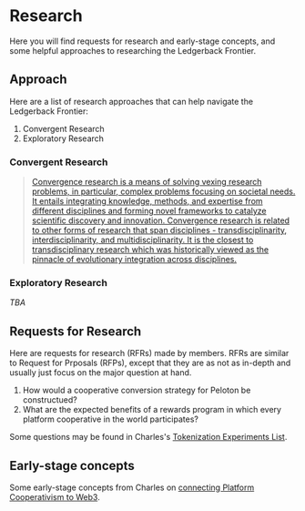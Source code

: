 # Research

Here you will find requests for research and early-stage concepts, and some helpful approaches to researching the Ledgerback Frontier. 

## Approach


Here are a list of research approaches that can help navigate the Ledgerback Frontier:

1. Convergent Research
2. Exploratory Research 
### Convergent Research



> [Convergence research is a means of solving vexing research problems, in particular, complex problems focusing on societal needs. It entails integrating knowledge, methods, and expertise from different disciplines and forming novel frameworks to catalyze scientific discovery and innovation. Convergence research is related to other forms of research that span disciplines - transdisciplinarity, interdisciplinarity, and multidisciplinarity. It is the closest to transdisciplinary research which was historically viewed as the pinnacle of evolutionary integration across disciplines.](https://www.nsf.gov/od/oia/convergence/index.jsp)


### Exploratory Research 

*TBA*

## Requests for Research

Here are requests for research (RFRs) made by members. RFRs are similar to Request for Prposals (RFPs), except that they are as not as in-depth and usually just focus on the major question at hand.

1. How would a cooperative conversion strategy for Peloton be constructued?
2. What are the expected benefits of a rewards program in which every platform cooperative in the world participates?

Some questions may be found in Charles's [Tokenization Experiments List](https://kylefox1.github.io/Quartz-Test/Garden-1/TokenizationExperiments-2021_0930-V0.1/).

## Early-stage concepts

Some early-stage concepts from Charles on [connecting Platform Cooperativism to Web3](https://medium.com/digital-cooperative-research/connecting-socio-technical-ecosystems-how-to-connect-web-3-0-and-platform-cooperatives-cd550df27d33).



